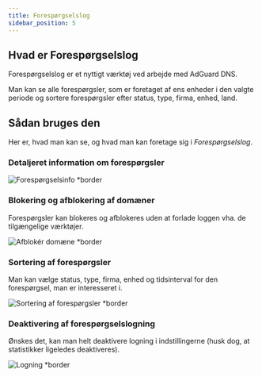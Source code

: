 ```yaml
---
title: Forespørgselslog
sidebar_position: 5
---
```


## Hvad er Forespørgselslog

Forespørgselslog er et nyttigt værktøj ved arbejde med AdGuard DNS.

Man kan se alle forespørgsler, som er foretaget af ens enheder i den valgte periode og sortere forespørgsler efter status, type, firma, enhed, land.

## Sådan bruges den

Her er, hvad man kan se, og hvad man kan foretage sig i _Forespørgselslog_.

### Detaljeret information om forespørgsler

![Forespørgselsinfo \*border](https://cdn.adtidy.org/content/kb/dns/private/new_dns/statistics/detailed_info.png)

### Blokering og afblokering af domæner

Forespørgsler kan blokeres og afblokeres uden at forlade loggen vha. de tilgængelige værktøjer.

![Afblokér domæne \*border](https://cdn.adtidy.org/content/kb/dns/private/new_dns/statistics/unblock_domain.png)

### Sortering af forespørgsler

Man kan vælge status, type, firma, enhed og tidsinterval for den forespørgsel, man er interesseret i.

![Sortering af forespørgsler \*border](https://cdn.adtidy.org/content/kb/dns/private/new_dns/statistics/query_sorted.png)

### Deaktivering af forespørgselslogning

Ønskes det, kan man helt deaktivere logning i indstillingerne (husk dog, at statistikker ligeledes deaktiveres).

![Logning \*border](https://cdn.adtidy.org/content/kb/dns/private/new_dns/statistics/logging.png)
